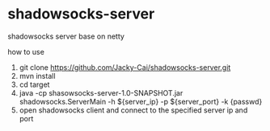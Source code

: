 # shadowsocks-server
shadowsocks server base on netty

how to use
1. git clone https://github.com/Jacky-Cai/shadowsocks-server.git
1. mvn install 
1. cd target 
1. java -cp shasowsocks-server-1.0-SNAPSHOT.jar  shadowsocks.ServerMain -h ${server_ip} -p ${server_port} -k {passwd}
1. open shadowsocks client and connect to the specified server ip and port 
